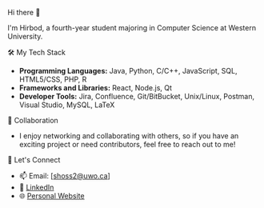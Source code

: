 Hi there 👋

I'm Hirbod, a fourth-year student majoring in Computer Science at Western University.

🛠️ My Tech Stack

- **Programming Languages:** Java, Python, C/C++, JavaScript, SQL, HTML5/CSS, PHP, R
- **Frameworks and Libraries:** React, Node.js, Qt
- **Developer Tools:** Jira, Confluence, Git/BitBucket, Unix/Linux, Postman, Visual Studio, MySQL, LaTeX

👯 Collaboration

- I enjoy networking and collaborating with others, so if you have an exciting project or need contributors, feel free to reach out to me!

💬 Let's Connect

- 📫 Email: [shoss2@uwo.ca]
- 🔗 [LinkedIn](https://linkedin.com/in/hirbod03)
- 🌐 [Personal Website](https://hirbod.site)
